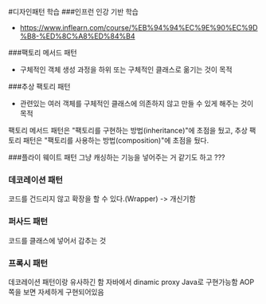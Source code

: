 #디자인패턴 학습
###인프런 인강 기반 학습
- https://www.inflearn.com/course/%EB%94%94%EC%9E%90%EC%9D%B8-%ED%8C%A8%ED%84%B4



###팩토리 메서드 패턴
- 구체적인 객체 생성 과정을 하위 또는 구체적인 클래스로 옮기는 것이 목적

###추상 팩토리 패턴 
- 관련있는 여러 객체를 구체적인 클래스에 의존하지 않고 만들 수 있게 해주는 것이 목적

팩토리 메서드 패턴은 "팩토리를 구현하는 방법(inheritance)"에 초점을 뒀고, 추상 팩토리 패턴은 "팩토리를 사용하는 방법(composition)"에 초점을 뒀다.

###플라이 웨이트 패턴
그냥 캐싱하는 기능을 넣어주는 거 같기도 하고 ???

### 데코레이션 패턴
코드를 건드리지 않고 확장을 할 수 있다.(Wrapper)
-> 개신기함 

### 퍼사드 패턴
코드를 클래스에 넣어서 감추는 것

### 프록시 패턴
데코레이션 패턴이랑 유사하긴 함 
자바에서 dinamic proxy Java로 구현가능함
AOP쪽을 보면 자세하게 구현되어있음


